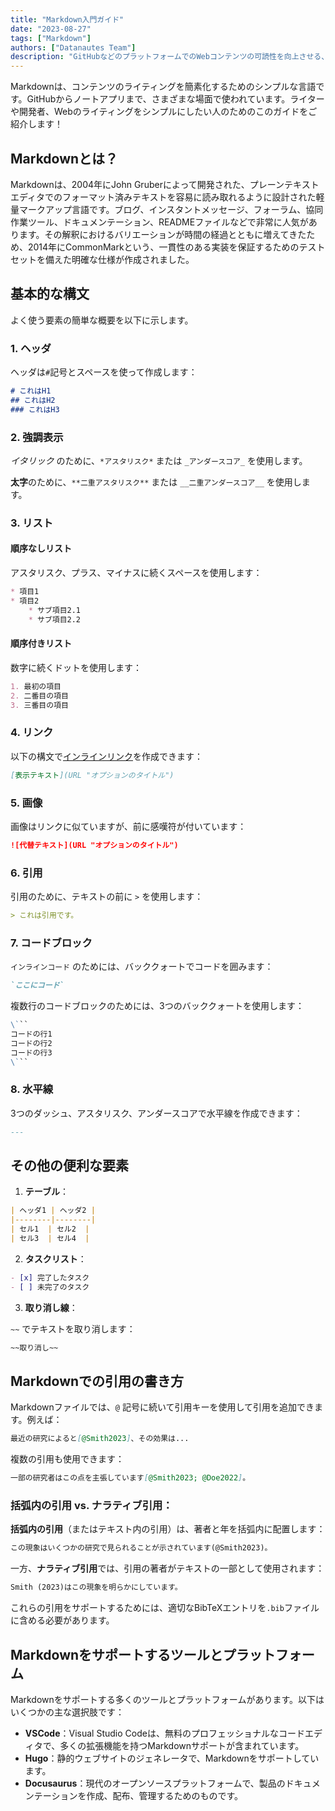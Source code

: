 ```yaml
---
title: "Markdown入門ガイド"
date: "2023-08-27"
tags: ["Markdown"]
authors: ["Datanautes Team"]
description: "GitHubなどのプラットフォームでのWebコンテンツの可読性を向上させる、ユーザーフレンドリーなマークアップ言語、Markdownを学びましょう。当ガイドで詳しく解説します！"
---
```


Markdownは、コンテンツのライティングを簡素化するためのシンプルな言語です。GitHubからノートアプリまで、さまざまな場面で使われています。ライターや開発者、Webのライティングをシンプルにしたい人のためのこのガイドをご紹介します！

## Markdownとは？

Markdownは、2004年にJohn Gruberによって開発された、プレーンテキストエディタでのフォーマット済みテキストを容易に読み取れるように設計された軽量マークアップ言語です。ブログ、インスタントメッセージ、フォーラム、協同作業ツール、ドキュメンテーション、READMEファイルなどで非常に人気があります。その解釈におけるバリエーションが時間の経過とともに増えてきたため、2014年にCommonMarkという、一貫性のある実装を保証するためのテストセットを備えた明確な仕様が作成されました。

## 基本的な構文

よく使う要素の簡単な概要を以下に示します。

### 1. ヘッダ

ヘッダは`#`記号とスペースを使って作成します：

```md
# これはH1 
## これはH2 
### これはH3
```

### 2. 強調表示

_イタリック_ のために、`*アスタリスク*` または `_アンダースコア_` を使用します。

**太字**のために、`**二重アスタリスク**` または `__二重アンダースコア__` を使用します。

### 3. リスト

#### 順序なしリスト

アスタリスク、プラス、マイナスに続くスペースを使用します：

```md
* 項目1 
* 項目2   
    * サブ項目2.1   
    * サブ項目2.2
```

#### 順序付きリスト

数字に続くドットを使用します：

```md
1. 最初の項目 
2. 二番目の項目 
3. 三番目の項目
```

### 4. リンク

以下の構文で[インラインリンク](https://www.example.com/)を作成できます：

```md
[表示テキスト](URL "オプションのタイトル")
```

### 5. 画像

画像はリンクに似ていますが、前に感嘆符が付いています：

```md
![代替テキスト](URL "オプションのタイトル")
```

### 6. 引用

引用のために、テキストの前に `>` を使用します：

```md
> これは引用です。
```

### 7. コードブロック

`インラインコード` のためには、バッククォートでコードを囲みます：

```md
`ここにコード` 
```

複数行のコードブロックのためには、3つのバッククォートを使用します：
```md
\```
コードの行1
コードの行2
コードの行3
\```


```

### 8. 水平線

3つのダッシュ、アスタリスク、アンダースコアで水平線を作成できます：

```md
---
```

## その他の便利な要素

1. **テーブル**：

```md
| ヘッダ1 | ヘッダ2 | 
|--------|--------| 
| セル1  | セル2  | 
| セル3  | セル4  |
```

2. **タスクリスト**：

```md
- [x] 完了したタスク 
- [ ] 未完了のタスク
```

3. **取り消し線**：

`~~` でテキストを取り消します：

```md
~~取り消し~~
```

## Markdownでの引用の書き方

Markdownファイルでは、`@` 記号に続いて引用キーを使用して引用を追加できます。例えば：

```md
最近の研究によると[@Smith2023]、その効果は...
```

複数の引用も使用できます：

```md
一部の研究者はこの点を主張しています[@Smith2023; @Doe2022]。
```

### 括弧内の引用 vs. ナラティブ引用：

**括弧内の引用**（またはテキスト内の引用）は、著者と年を括弧内に配置します：

```md
この現象はいくつかの研究で見られることが示されています(@Smith2023)。
```

一方、**ナラティブ引用**では、引用の著者がテキストの一部として使用されます：

```md
Smith (2023)はこの現象を明らかにしています。
```

これらの引用をサポートするためには、適切なBibTeXエントリを`.bib`ファイルに含める必要があります。

## Markdownをサポートするツールとプラットフォーム

Markdownをサポートする多くのツールとプラットフォームがあります。以下はいくつかの主な選択肢です：

- **VSCode**：Visual Studio Codeは、無料のプロフェッショナルなコードエディタで、多くの拡張機能を持つMarkdownサポートが含まれています。
- **Hugo**：静的ウェブサイトのジェネレータで、Markdownをサポートしています。
- **Docusaurus**：現代のオープンソースプラットフォームで、製品のドキュメンテーションを作成、配布、管理するためのものです。

